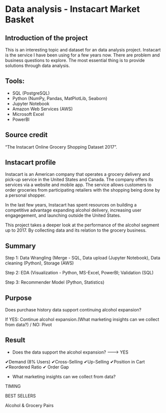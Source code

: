# Data analysis - Instacart Market Basket

## Introduction of the project

This is an interesting topic and dataset for an data analysis project. Instacart is the service I have been using for a few years now. 
There are problem and business questions to explore. The most essential thing is to provide solutions through data analysis.

## Tools:
- SQL (PostgreSQL)
- Python (NumPy, Pandas, MatPlotLib, Seaborn)
- Jupyter Notebook
- Amazon Web Services (AWS)
- Microsoft Excel
- PowerBI

## Source credit
“The Instacart Online Grocery Shopping Dataset 2017”.

## Instacart profile
Instacart is an American company that operates a grocery delivery and pick-up service in the United States and Canada. 
The company offers its services via a website and mobile app. 
The service allows customers to order groceries from participating retailers with the shopping being done by a personal shopper.
 
In the last few years, Instacart has spent resources on building a competitive advantage expanding alcohol delivery, increasing user engagegement, and launching outside the United States. 

This project takes a deeper look at the performance of the alcohol segment up to 2017. By collecting data and its relation to the grocery business.

## Summary 

Step 1: Data Wrangling (Merge - SQL, Data upload (Jupyter Notebook), Data cleaning (Python), Storage (AWS)

Step 2: EDA (Visualization - Python, MS-Excel, PowerBI; Validation (SQL)

Step 3: Recommender Model (Python, Statistics)

## Purpose
Does purchase history data support continuing alcohol expansion?

If YES: Continue alcohol expansion.(What marketing insights can we collect from data?) / NO: Pivot

## Result

* Does the data support the alcohol expansion? --->   YES

✔Demand (8% Users)   ✔Cross-Selling 
✔Up-Selling   ✔Position in Cart  ✔Reordered Ratio  ✔ Order Gap 

* What marketing insights can we collect from data? 

TIMING

BEST SELLERS

Alcohol & Grocery Pairs

